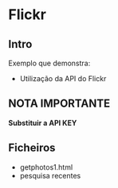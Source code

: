 # Flickr

## Intro
Exemplo que demonstra:
* Utilização da API do Flickr

## NOTA IMPORTANTE

**Substituir a API KEY**

## Ficheiros

* getphotos1.html
 * pesquisa recentes

